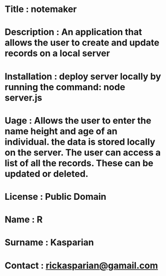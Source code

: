 # Title  : notemaker
# Description : An application that allows the user to create and update records on a local server
# Installation : deploy server locally by running the command:  node server.js      
# Uage : Allows the user to enter the name height and age of an individual.  the data is stored locally on the server.  The user can access a list of all the records.  These can be updated or deleted.
# License : Public Domain
# Name : R
# Surname : Kasparian
# Contact : rickasparian@gamail.com
